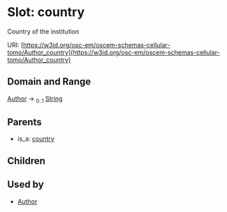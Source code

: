 
# Slot: country

Country of the institution

URI: [https://w3id.org/osc-em/oscem-schemas-cellular-tomo/Author_country](https://w3id.org/osc-em/oscem-schemas-cellular-tomo/Author_country)


## Domain and Range

[Author](Author.md) &#8594;  <sub>0..1</sub> [String](types/String.md)

## Parents

 *  is_a: [country](country.md)

## Children


## Used by

 * [Author](Author.md)
